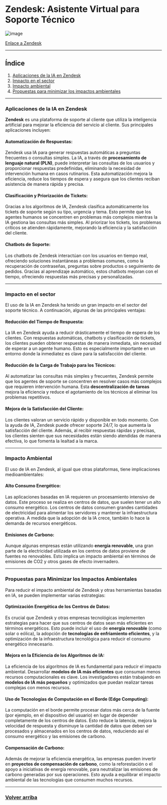 # Zendesk: Asistente Virtual para Soporte Técnico

![image](https://github.com/user-attachments/assets/872086b8-117a-4689-abc8-d11e0060d5df)

[Enlace a Zendesk](https://www.zendesk.es/)

---

## Índice

1. [Aplicaciones de la IA en Zendesk](#aplicaciones-de-la-ia-en-zendesk)
2. [Impacto en el sector](#impacto-en-el-sector)
3. [Impacto ambiental](#impacto-ambiental)
4. [Propuestas para minimizar los impactos ambientales](#propuestas-para-minimizar-los-impactos-ambientales)

---

### Aplicaciones de la IA en Zendesk

**Zendesk** es una plataforma de soporte al cliente que utiliza la inteligencia artificial para mejorar la eficiencia del servicio al cliente. Sus principales aplicaciones incluyen:

#### **Automatización de Respuestas**:  
   Zendesk usa IA para generar respuestas automáticas a preguntas frecuentes o consultas simples. La IA, a través de **procesamiento de lenguaje natural (PLN)**, puede interpretar las consultas de los usuarios y proporcionar respuestas predefinidas, eliminando la necesidad de intervención humana en casos rutinarios. Esta automatización mejora la eficiencia, reduce los tiempos de espera y asegura que los clientes reciban asistencia de manera rápida y precisa.

#### **Clasificación y Priorización de Tickets**:  
   Gracias a los algoritmos de IA, Zendesk clasifica automáticamente los tickets de soporte según su tipo, urgencia y tema. Esto permite que los agentes humanos se concentren en problemas más complejos mientras la IA gestiona las consultas más simples. Al priorizar los tickets, los problemas críticos se atienden rápidamente, mejorando la eficiencia y la satisfacción del cliente.

#### **Chatbots de Soporte**:  
   Los chatbots de Zendesk interactúan con los usuarios en tiempo real, ofreciendo soluciones instantáneas a problemas comunes, como la recuperación de contraseñas, preguntas sobre productos o seguimiento de pedidos. Gracias al aprendizaje automático, estos chatbots mejoran con el tiempo, ofreciendo respuestas más precisas y personalizadas.

---

### Impacto en el sector

El uso de la IA en Zendesk ha tenido un gran impacto en el sector del soporte técnico. A continuación, algunas de las principales ventajas:

#### **Reducción del Tiempo de Respuesta**:  
   La IA en Zendesk ayuda a reducir drásticamente el tiempo de espera de los clientes. Con respuestas automáticas, chatbots y clasificación de tickets, los clientes pueden obtener respuestas de manera inmediata, sin necesidad de esperar a un agente humano. Esto es especialmente importante en un entorno donde la inmediatez es clave para la satisfacción del cliente.

#### **Reducción de la Carga de Trabajo para los Técnicos**:  
   Al automatizar las consultas más simples y frecuentes, Zendesk permite que los agentes de soporte se concentren en resolver casos más complejos que requieren intervención humana. Esta **descentralización de tareas** mejora la eficiencia y reduce el agotamiento de los técnicos al eliminar los problemas repetitivos.

#### **Mejora de la Satisfacción del Cliente**:  
   Los clientes valoran un servicio rápido y disponible en todo momento. Con la ayuda de IA, Zendesk puede ofrecer soporte 24/7, lo que aumenta la satisfacción del cliente. Además, al recibir respuestas rápidas y precisas, los clientes sienten que sus necesidades están siendo atendidas de manera efectiva, lo que fomenta la lealtad a la marca.

---

### Impacto Ambiental

El uso de IA en Zendesk, al igual que otras plataformas, tiene implicaciones medioambientales:

#### **Alto Consumo Energético**:  
   Las aplicaciones basadas en IA requieren un procesamiento intensivo de datos. Este proceso se realiza en centros de datos, que suelen tener un alto consumo energético. Los centros de datos consumen grandes cantidades de electricidad para alimentar los servidores y mantener la infraestructura operativa. A medida que la adopción de la IA crece, también lo hace la demanda de recursos energéticos.

#### **Emisiones de Carbono**:  
   Aunque algunas empresas están utilizando **energía renovable**, una gran parte de la electricidad utilizada en los centros de datos proviene de fuentes no renovables. Esto implica un impacto ambiental en términos de emisiones de CO2 y otros gases de efecto invernadero.

---

### Propuestas para Minimizar los Impactos Ambientales

Para reducir el impacto ambiental de Zendesk y otras herramientas basadas en IA, se pueden implementar varias estrategias:

#### **Optimización Energética de los Centros de Datos**:  
   Es crucial que Zendesk y otras empresas tecnológicas implementen estrategias para hacer que sus centros de datos sean más eficientes en términos energéticos. Esto puede incluir el uso de **energía renovable** (como solar o eólica), la adopción de **tecnologías de enfriamiento eficientes**, y la optimización de la infraestructura tecnológica para reducir el consumo energético innecesario.

#### **Mejora en la Eficiencia de los Algoritmos de IA**:  
   La eficiencia de los algoritmos de IA es fundamental para reducir el impacto ambiental. Desarrollar **modelos de IA más eficientes** que consuman menos recursos computacionales es clave. Los investigadores están trabajando en **modelos de IA más pequeños** y optimizados que puedan realizar tareas complejas con menos recursos.

#### **Uso de Tecnologías de Computación en el Borde (Edge Computing)**:  
   La computación en el borde permite procesar datos más cerca de la fuente (por ejemplo, en el dispositivo del usuario) en lugar de depender completamente de los centros de datos. Esto reduce la latencia, mejora la velocidad de respuesta y disminuye la cantidad de datos que deben ser procesados y almacenados en los centros de datos, reduciendo así el consumo energético y las emisiones de carbono.

#### **Compensación de Carbono**:  
   Además de mejorar la eficiencia energética, las empresas pueden invertir en **proyectos de compensación de carbono**, como la reforestación o el apoyo a iniciativas de energía renovable, para neutralizar las emisiones de carbono generadas por sus operaciones. Esto ayuda a equilibrar el impacto ambiental de las tecnologías que consumen muchos recursos.

---

### [Volver arriba](#índice)

